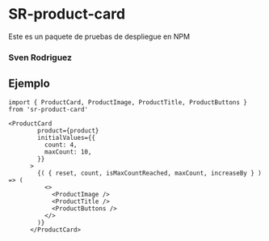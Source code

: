# SR-product-card

Este es un paquete de pruebas de despliegue en NPM

### Sven Rodriguez

## Ejemplo
```
import { ProductCard, ProductImage, ProductTitle, ProductButtons } from 'sr-product-card'
```

```
<ProductCard
        product={product}
        initialValues={{
          count: 4,
          maxCount: 10,
        }}
      >
        {( { reset, count, isMaxCountReached, maxCount, increaseBy } ) => (
          <>
            <ProductImage />
            <ProductTitle />
            <ProductButtons />
          </>
        )}
      </ProductCard>
```
